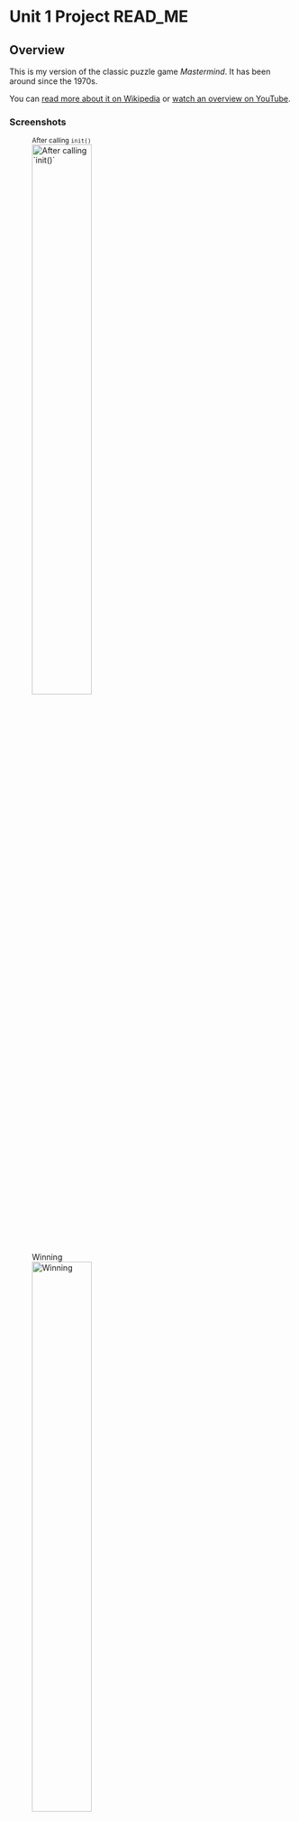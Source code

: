 # Unit 1 Project READ_ME


## Overview

This is my version of the classic puzzle game *Mastermind*. It has been around since the 1970s.

You can [read more about it on Wikipedia](https://en.wikipedia.org/wiki/Mastermind_(board_game)#) or [watch an overview on YouTube](https://www.youtube.com/watch?v=Dn0iqlY5tMU).

### Screenshots

<figure>
<figcaption><small>After calling <code>init()</code></small></figcaption>
<img src="https://i.imgur.com/bcFB6v8.png" alt="After calling `init()`" width="50%"/>
</figure>

<figure>
<figcaption>Winning</figcaption>
<img src="https://i.imgur.com/Jmitmdt.png" alt="Winning" width="50%"/>
</figure>

<figure>
<figcaption>Losing</figcaption>
<img src="https://i.imgur.com/KrxgqKA.png" alt="Losing" width="50%"/>
</figure>

<figure>
<figcaption>Original *Mastermind* game (inspiration for my design)</figcaption>
<img src="https://i.imgur.com/qSShKAq.jpg" alt="Original *Mastermind* game (inspiration for my design)" width="50%"/>
</figure>

### Technologies Used
To create this layout, I used vanilla JavaScript (no frameworks or libraries), HTML, and CSS.

## How to Load the Game
To play my version of *Mastermind*, just head to its GitHub Pages link:

> <https://bradsm1th.github.io/mastermind/>

That’s it!

### How to *Play* the Game
The rules are freely available across the internet, but here is my version of the rules:
#### Setup
- A random code is chosen. There are 6 available colors and the code is 4 'colors' long.
- Tap or click on  of 4 colors to cycle through each color until you are satisifed with your guess.
- You have 10 guesses to crack the code.
- Though *you* may use the same color multiple times in a single guess, codes are guaranteed to be **four** **discrete** colors. Tis means a valid code cannot have a blank space or any repeated colors.
#### Feedback during gameplay
- Each round, you earn:
- `1` point if the color is correct but the location is not. This is indicated by a `white` result circle.
- `2` points if the the color and its location are correct. This is indicated by a `red` result circle.
- `0` points if the color is not in the code. This is indicated by a `black`[^1] result circle.
- If you do not guess the code in 10 guesses, the other player earns `11` points.

#### Notes
- What makes the game challenging is  the *randomness* of the feedback/score. Results do not indicate *which* color/cell was correct or incorrect.



## Next Steps
- Keeping score
- Adding some animation
- Adding options present in the original, like allowing a code to have duplicate colors and/or blank spaces
- Putting the rules on the page


[^1]: Blank in the original game, instead of black.
